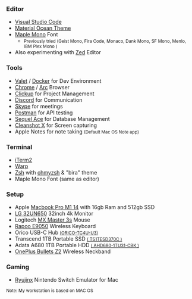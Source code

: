 ### Editor 
+ <a class="hover:opacity-50" href="https://code.visualstudio.com/" target="_blank">Visual Studio Code</a>
+ <a class="hover:opacity-50" href="https://marketplace.visualstudio.com/items?itemName=Equinusocio.vsc-material-theme" target="_blank">Material Ocean Theme</a>
+ <a class="hover:opacity-50" href="https://github.com/subframe7536/maple-font/releases" target="_blank">Maple Mono</a> Font 
    + <small>Previously tried (Geist Mono, Fira Code, Monaco, Dank Mono, SF Mono, Menlo, IBM Plex Mono )</small>
+ Also experimenting with <a class="hover:opacity-50" href="https://zed.dev/" target="_blank">Zed</a> Editor

### Tools
+ <a class="hover:opacity-50" href="https://github.com/laravel/valet" target="_blank">Valet</a> / <a class="hover:opacity-50" href="https://www.docker.com/" target="_blank">Docker</a> for Dev Environment
+ <a class="hover:opacity-50" href="https://google.com/chrome/" target="_blank" title="Google Chrome">Chrome</a> / <a class="hover:opacity-50" href="https://arc.net/" target="_blank" title="Arc">Arc</a> Browser
+ <a class="hover:opacity-50" href="https://clickup.com/" target="_blank" title="Clickup">Clickup</a> for Project Management
+ <a class="hover:opacity-50" href="https://discord.com/" target="_blank" title="Discord">Discord</a> for Communication
+ <a class="hover:opacity-50" href="https://www.skype.com/en/" target="_blank" title="Skype">Skype</a> for meetings
+ <a class="hover:opacity-50" href="https://www.postman.com/" target="_blank" title="Postman">Postman</a> for API testing
+ <a class="hover:opacity-50" href="https://sequel-ace.com/" target="_blank" title="Sequel Ace">Sequel Ace</a> for Database Management
+ <a class="hover:opacity-50" href="https://cleanshot.com/" target="_blank" title="Screenshot Tool">Cleanshot X</a> for Screen capturing
+ Apple Notes for note taking <small>(Default Mac OS Note app)</small>

### Terminal
+ <a class="hover:opacity-50" href="https://iterm2.com/" target="_blank" title="iTerm2">iTerm2</a>
+ <a class="hover:opacity-50" href="https://www.warp.dev/" target="_blank" title="Warp">Warp</a> 
+ <a class="hover:opacity-50" href="https://github.com/ohmyzsh/ohmyzsh/wiki/Installing-ZSH" target="_blank" title="Zsh">Zsh</a> with <a class="hover:opacity-50" href="https://ohmyz.sh/" target="_blank" title="ohmyzsh">ohmyzsh</a> & "bira" theme
+ Maple Mono Font (same as editor)

### Setup
+ Apple <a class="hover:opacity-50" href="https://www.amazon.com/Apple-MacBook-14-inch-8%E2%80%91core-14%E2%80%91core/dp/B09JQSLL92?th=1" target="_blank" title="Primary Work Laptop">Macbook Pro M1 14</a> with 16gb Ram and 512gb SSD
+ <a class="hover:opacity-50" href="https://www.amazon.com/LG-32UN650-W-Compatibility-Borderless-Adjustable/dp/B08FQ42MN1/" target="_blank" title="4k Monitor">LG 32UN650</a>  32inch 4k Monitor
+ Logitech <a class="hover:opacity-50" href="https://www.amazon.com/Logitech-Master-Performance-Ultra-Fast-Scrolling/dp/B0BS9VVQPD/" target="_blank" title="Wireless Mouse">MX Master 3s</a> Mouse
+ <a class="hover:opacity-50" href="https://www.amazon.in/Rapoo-Rechargeable-Bluetooth-Multi-Device-Smartphone/dp/B0C71DDZMB " target="_blank" title="Wireless Keyboard">Rapoo E9050</a> Wireless Keyboard
+ Orico USB-C Hub <small><a class="hover:opacity-50" href="https://www.orico.cc/us/product/detail/3334.html" target="_blank" title="USB C HUB">(ORICO-TC4U-U3)</a></small>
+ Transcend 1TB Portable SSD <small><a class="hover:opacity-50" href="https://www.amazon.com/Transcend-Type-C-ESD370C-Portable-TS1TESD370C/dp/B08P9MSSZP" target="_blank" title="1TB SSD">( TS1TESD370C )</a></small> 
+ Adata A680 1TB Portable HDD <small><a class="hover:opacity-50" href="https://www.amazon.com/ADATA-Military-Grade-Shock-Proof-External-AHD680-1TU31-CBK/dp/B07KK2RGHY/" target="_blank" title="1TB HDD">( AHD680-1TU31-CBK )</a></small> 
+ <a class="hover:opacity-50" href="https://www.oneplus.com/ae/oneplus-bullets-wireless-z2" target="_blank" title="Primary headphone and Mic for calling">OnePlus Bullets Z2</a> Wireless Neckband

### Gaming 
+ <a class="hover:opacity-50" href="https://ryujinx.org/" target="_blank" title="iTerm2">Ryujinx</a> Nintendo Switch Emulator for Mac

<small>Note: My workstation is based on MAC OS</small>